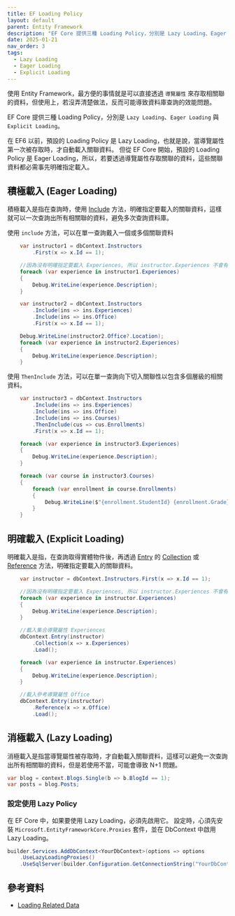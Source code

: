 ```yaml
---
title: EF Loading Policy
layout: default
parent: Entity Framework
description: "EF Core 提供三種 Loading Policy，分別是 Lazy Loading、Eager Loading 與 Explicit Loading。"
date: 2025-01-21
nav_order: 3
tags:
  - Lazy Loading
  - Eager Loading
  - Explicit Loading
---
```



使用 Entity Framework，最方便的事情就是可以直接透過 `導覽屬性` 來存取相關聯的資料，但使用上，若沒弄清楚做法，反而可能導致資料庫查詢的效能問題。

EF Core 提供三種 Loading Policy，分別是 `Lazy Loading`、`Eager Loading` 與 `Explicit Loading`。

在 EF6 以前，預設的 Loading Policy 是 Lazy Loading，也就是說，當導覽屬性第一次被存取時，才自動載入關聯資料。
但從 EF Core 開始，預設的 Loading Policy 是 Eager Loading，所以，若要透過導覽屬性存取關聯的資料，這些關聯資料都必需事先明確指定載入。


## 積極載入 (Eager Loading)

積極載入是指在查詢時，使用 <a target="_blank" href="https://learn.microsoft.com/en-us/dotnet/api/microsoft.entityframeworkcore.entityframeworkqueryableextensions.include?view=efcore-9.0">Include</a> 方法，明確指定要載入的關聯資料，這樣就可以一次查詢出所有相關聯的資料，避免多次查詢資料庫。

使用 `include` 方法，可以在單一查詢戴入一個或多個關聯資料
```csharp
    var instructor1 = dbContext.Instructors
        .First(x => x.Id == 1);

    //因為沒有明確指定要載入 Experiences, 所以 instructor.Experiences 不會有資料
    foreach (var experience in instructor1.Experiences)
    {        
        Debug.WriteLine(experience.Description);
    }

    var instructor2 = dbContext.Instructors
        .Include(ins => ins.Experiences)
        .Include(ins => ins.Office)
        .First(x => x.Id == 1);

    Debug.WriteLine(instructor2.Office?.Location);
    foreach (var experience in instructor2.Experiences)
    {
        Debug.WriteLine(experience.Description);
    }
```

使用 `ThenInclude` 方法，可以在單一查詢向下切入關聯性以包含多個層級的相關資料。
```csharp
    var instructor3 = dbContext.Instructors
        .Include(ins => ins.Experiences)
        .Include(ins => ins.Office)
        .Include(ins => ins.Courses)
        .ThenInclude(cus => cus.Enrollments)
        .First(x => x.Id == 1);

    foreach (var experience in instructor3.Experiences)
    {
        Debug.WriteLine(experience.Description);
    }

    foreach (var course in instructor3.Courses)
    {
        foreach (var enrollment in course.Enrollments)
        {
            Debug.WriteLine($"{enrollment.StudentId} {enrollment.Grade}");
        }
    }
```


## 明確載入 (Explicit Loading)	

明確載入是指，在查詢取得實體物件後，再透過 <a target="_blank" href="https://learn.microsoft.com/en-us/dotnet/api/microsoft.entityframeworkcore.dbcontext.entry?view=efcore-9.0">Entry</a> 的 <a href="https://learn.microsoft.com/en-us/dotnet/api/microsoft.entityframeworkcore.changetracking.entityentry-1.collection?view=efcore-9.0" target="_blank">Collection</a> 或 <a href="https://learn.microsoft.com/en-us/dotnet/api/microsoft.entityframeworkcore.changetracking.entityentry-1.reference?view=efcore-9.0" target="_blank">Reference</a> 方法，明確指定要載入的關聯資料。
```csharp
    var instructor = dbContext.Instructors.First(x => x.Id == 1);

    //因為沒有明確指定要載入 Experiences, 所以 instructor.Experiences 不會有資料
    foreach (var experience in instructor.Experiences)
    {
        Debug.WriteLine(experience.Description);
    }

    //載入集合導覽屬性 Experiences
    dbContext.Entry(instructor)
        .Collection(x => x.Experiences)
        .Load();

    foreach (var experience in instructor.Experiences)
    {
        Debug.WriteLine(experience.Description);
    }

    //載入參考導覽屬性 Office
    dbContext.Entry(instructor)
        .Reference(x => x.Office)
        .Load();
```

## 消極載入 (Lazy Loading)

消極載入是指當導覽屬性被存取時，才自動載入關聯資料，這樣可以避免一次查詢出所有相關聯的資料，但是若使用不當，可能會導致 N+1 問題。

```csharp
var blog = context.Blogs.Single(b => b.BlogId == 1);
var posts = blog.Posts;
```

### 設定使用 Lazy Policy

在 EF Core 中，如果要使用 Lazy Loading，必須先啟用它。
設定時，心須先安裝 `Microsoft.EntityFrameworkCore.Proxies` 套件，並在 DbContext 中啟用 Lazy Loading。
```csharp
builder.Services.AddDbContext<YourDbContext>(options => options
    .UseLazyLoadingProxies()
    .UseSqlServer(builder.Configuration.GetConnectionString("YourDbContextConnection")));
```

## 參考資料
- <a target="_blank" href="https://learn.microsoft.com/en-us/ef/core/querying/related-data/">Loading Related Data</a>
